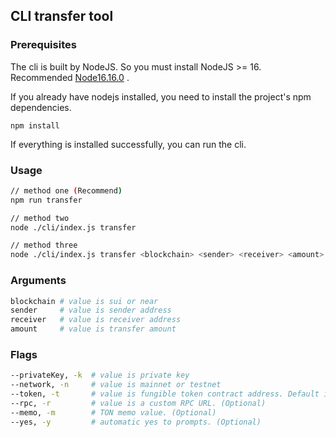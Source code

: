 ## CLI transfer tool
### Prerequisites
The cli is built by NodeJS. So you must install NodeJS >= 16. Recommended [Node16.16.0](https://nodejs.org/dist/v16.16.0/) . 

If you already have nodejs installed, you need to install the project's npm dependencies.
```
npm install
```
If everything is installed successfully, you can run the cli.

### Usage
```bash
// method one (Recommend)
npm run transfer

// method two
node ./cli/index.js transfer

// method three
node ./cli/index.js transfer <blockchain> <sender> <receiver> <amount> -k <privateKey> -t <ftoken> -n <mainnet | testnet> -r <rpc> -y
```
### Arguments
```bash
blockchain # value is sui or near
sender     # value is sender address 
receiver   # value is receiver address 
amount     # value is transfer amount
```

### Flags
```bash
--privateKey, -k  # value is private key
--network, -n     # value is mainnet or testnet
--token, -t       # value is fungible token contract address. Default is native token (Optional)
--rpc, -r         # value is a custom RPC URL. (Optional)
--memo, -m        # TON memo value. (Optional)
--yes, -y         # automatic yes to prompts. (Optional)
```